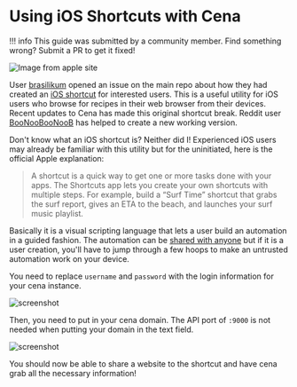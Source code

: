 # Using iOS Shortcuts with Cena

!!! info
    This guide was submitted by a community member. Find something wrong? Submit a PR to get it fixed!

![Image from apple site](https://help.apple.com/assets/5E8CEA35094622DF10489984/5E8CEA42094622DF1048998D/en_US/ed1f9c157cdefc13e0161e0f70015455.png)

User [brasilikum](https://github.com/brasilikum) opened an issue on the main repo about how they had created an [iOS shortcut](https://github.com/aindoria/cena/issues/103) for interested users. This is a useful utility for iOS users who browse for recipes in their web browser from their devices. Recent updates to Cena has made this original shortcut break. Reddit user [BooNooBooNooB](https://www.reddit.com/user/BooNooBooNooB/) has helped to create a new working version.

Don't know what an iOS shortcut is? Neither did I! Experienced iOS users may already be familiar with this utility but for the uninitiated, here is the official Apple explanation:

> A shortcut is a quick way to get one or more tasks done with your apps. The Shortcuts app lets you create your own shortcuts with multiple steps. For example, build a “Surf Time” shortcut that grabs the surf report, gives an ETA to the beach, and launches your surf music playlist.

Basically it is a visual scripting language that lets a user build an automation in a guided fashion. The automation can be [shared with anyone](https://www.icloud.com/shortcuts/4c40fcc6f39549f9a189995a449cd44f) but if it is a user creation, you'll have to jump through a few hoops to make an untrusted automation work on your device.

You need to replace `username` and `password` with the login information for your cena instance.

![screenshot](../img/iOS_username.jpg)

Then, you need to put in your cena domain. The API port of `:9000` is not needed when putting your domain in the text field.

![screenshot](../img/iOS_host.jpg)

You should now be able to share a website to the shortcut and have cena grab all the necessary information!
